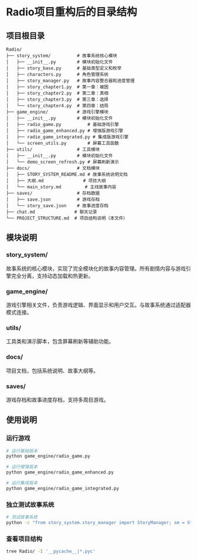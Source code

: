 # Radio项目重构后的目录结构

## 项目根目录
```
Radio/
├── story_system/          # 故事系统核心模块
│   ├── __init__.py        # 模块初始化文件
│   ├── story_base.py      # 基础类型定义和枚举
│   ├── characters.py      # 角色管理系统
│   ├── story_manager.py   # 故事内容整合器和进度管理
│   ├── story_chapter1.py  # 第一章：被困
│   ├── story_chapter2.py  # 第二章：真相
│   ├── story_chapter3.py  # 第三章：选择
│   └── story_chapter4.py  # 第四章：结局
├── game_engine/           # 游戏引擎模块
│   ├── __init__.py        # 模块初始化文件
│   ├── radio_game.py          # 基础游戏引擎
│   ├── radio_game_enhanced.py # 增强版游戏引擎
│   ├── radio_game_integrated.py # 集成版游戏引擎
│   └── screen_utils.py        # 屏幕工具函数
├── utils/                 # 工具模块
│   ├── __init__.py        # 模块初始化文件
│   └── demo_screen_refresh.py # 屏幕刷新演示
├── docs/                  # 文档模块
│   ├── STORY_SYSTEM_README.md # 故事系统说明文档
│   ├── 大纲.md               # 项目大纲
│   └── main_story.md         # 主线故事内容
├── saves/                 # 存档数据
│   ├── save.json          # 游戏存档
│   └── story_save.json    # 故事进度存档
├── chat.md               # 聊天记录
└── PROJECT_STRUCTURE.md  # 项目结构说明（本文件）
```

## 模块说明

### story_system/
故事系统的核心模块，实现了完全模块化的故事内容管理。所有剧情内容与游戏引擎完全分离，支持动态加载和热更新。

### game_engine/
游戏引擎相关文件，负责游戏逻辑、界面显示和用户交互。与故事系统通过适配器模式连接。

### utils/
工具类和演示脚本，包含屏幕刷新等辅助功能。

### docs/
项目文档，包括系统说明、故事大纲等。

### saves/
游戏存档和故事进度存档，支持多周目游戏。

## 使用说明

### 运行游戏
```bash
# 运行基础版本
python game_engine/radio_game.py

# 运行增强版本
python game_engine/radio_game_enhanced.py

# 运行集成版本
python game_engine/radio_game_integrated.py
```

### 独立测试故事系统
```bash
# 测试故事系统
python -c "from story_system.story_manager import StoryManager; sm = StoryManager(); sm.demo_run()"
```

### 查看项目结构
```bash
tree Radio/ -I '__pycache__|*.pyc'
